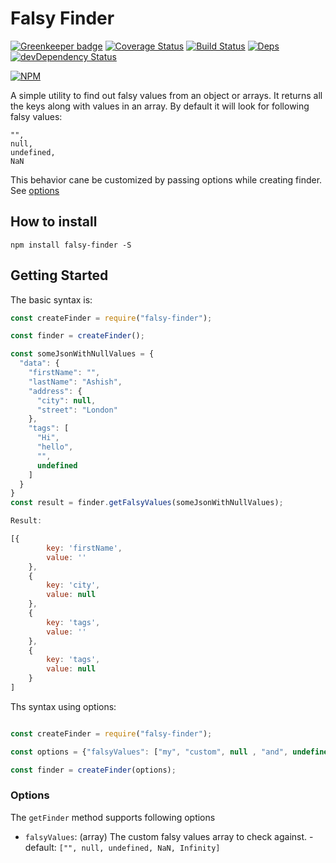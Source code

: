 # Falsy Finder

[![Greenkeeper badge](https://badges.greenkeeper.io/montumodi/falsy-finder.svg)](https://greenkeeper.io/)
[![Coverage Status](https://coveralls.io/repos/github/montumodi/falsy-finder/badge.svg?branch=master)](https://coveralls.io/github/montumodi/falsy-finder?branch=master)
[![Build Status](https://travis-ci.org/montumodi/falsy-finder.svg?branch=master)](https://travis-ci.org/montumodi/falsy-finder)
[![Deps](https://david-dm.org/montumodi/falsy-finder.svg)](https://david-dm.org/montumodi/falsy-finder#info=dependencies)
[![devDependency Status](https://david-dm.org/montumodi/falsy-finder/dev-status.svg)](https://david-dm.org/montumodi/falsy-finder#info=devDependencies)

[![NPM](https://nodei.co/npm/falsy-finder.png?downloads=true)](https://www.npmjs.com/package/falsy-finder/)

A simple utility to find out falsy values from an object or arrays. It returns all the keys along with values in an array. By default it will look for following falsy values:

```
"",
null,
undefined,
NaN
```

This behavior cane be customized by passing options while creating finder. See [options](#options)

## How to install

```
npm install falsy-finder -S
```

## Getting Started

The basic syntax is:

```js
const createFinder = require("falsy-finder");

const finder = createFinder();

const someJsonWithNullValues = {
  "data": {
    "firstName": "",
    "lastName": "Ashish",
    "address": {
      "city": null,
      "street": "London"
    },
    "tags": [
      "Hi",
      "hello",
      "",
      undefined
    ]
  }
}
const result = finder.getFalsyValues(someJsonWithNullValues);

Result:

[{
        key: 'firstName',
        value: ''
    },
    {
        key: 'city',
        value: null
    },
    {
        key: 'tags',
        value: ''
    },
    {
        key: 'tags',
        value: null
    }
]
```

Ths syntax using options:

```js

const createFinder = require("falsy-finder");

const options = {"falsyValues": ["my", "custom", null , "and", undefined]};

const finder = createFinder(options);

```

### Options

The `getFinder` method supports following options

* `falsyValues`: (array) The custom falsy values array to check against. - default: `["", null, undefined, NaN, Infinity]`
